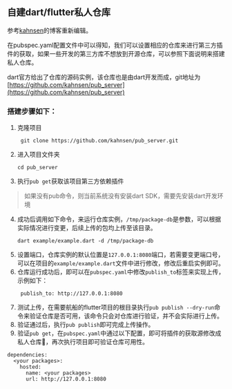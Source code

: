 ## 自建dart/flutter私人仓库


参考[kahnsen](https://kahnsen.github.io/kahnblog/2018/12/28/Dart%E4%BE%9D%E8%B5%96%E5%92%8C%E6%90%AD%E5%BB%BAFlutter-or-Dart%E7%AE%80%E6%98%93%E7%A7%81%E4%BA%BA%E4%BB%93%E5%BA%93/)的博客重新编辑。


在pubspec.yaml配置文件中可以得知，我们可以设置相应的仓库来进行第三方插件的获取，如果一些开发的第三方库不想放到开源仓库，可以参照下面说明来搭建私人仓库。


dart官方给出了仓库的源码实例，该仓库也是由dart开发而成，git地址为[https://github.com/kahnsen/pub_server](https://github.com/kahnsen/pub_server)


### 搭建步骤如下：


1. 克隆项目
   ```
    git clone https://github.com/kahnsen/pub_server.git
   ```
2. 进入项目文件夹
    ```
    cd pub_server
    ```
3. 执行`pub get`获取该项目第三方依赖插件
> 如果没有pub命令，则当前系统没有安装dart SDK，需要先安装dart开发环境


4. 成功后调用如下命令，来运行仓库实例，`/tmp/package-db`是参数，可以根据实际情况进行变更，后续上传的包均上传至该目录。
    ```
    dart example/example.dart -d /tmp/package-db
    ```
5. 设置端口，仓库实例的默认位置是`127.0.0.1:8080`端口，若需要变更端口号，可以在项目的`example/example.dart`文件中进行修改，修改后重启实例即可。
6. 仓库运行成功后，即可以在`pubspec.yaml`中修改`publish_to`标签来实现上传，示例如下：
   ```
    publish_to: http://127.0.0.1:8080
   ```
7. 测试上传，在需要航船的flutter项目的根目录执行`pub publish --dry-run`命令来验证仓库是否可用，该命令只会对仓库进行验证，并不会实际进行上传。
8. 验证通过后，执行`pub publish`即可完成上传操作。
9. 验证`pub get`，在`pubspec.yaml`中通过以下配置，即可将插件的获取源修改成私人仓库，再次执行项目即可验证仓库可用性。
```
dependencies:
  <your packages>:
    hosted:
      name: <your packages>
      url: http://127.0.0.1:8080
```